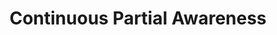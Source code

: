 ---
ee_id_thing: '49'
site: '1'
type: '2'
inv_num: 2008-020
add_credit:
url: 2008-020-continuous-partial-awareness-performance
title: Continuous Partial Awareness
year: '2008'
display_year: '2008'
medium: Lecture
dims:
pitch: "​Performance listing some ideas for projects."
ps:
live_url:
youtube:
related_code:
imgs: 2008-020-Continuous-Play-Perf-View-2-database-IH.jpg
subheading: "(Performance)"
download:
commission:
related: "[70] [2009-049-continuous-partial-awareness-pdf] 2009-049 Continuous Partial
  Awareness (PDF)"
layout: things-i-made
---